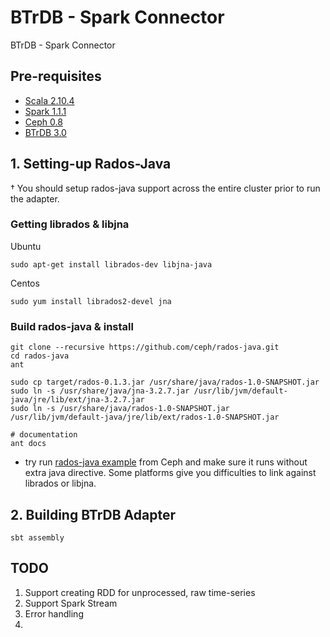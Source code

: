 # BTrDB - Spark Connector
BTrDB - Spark Connector

## Pre-requisites

- [Scala 2.10.4](http://www.scala-lang.org/download/2.10.4.html)  
- [Spark 1.1.1](http://www.apache.org/dyn/closer.cgi/spark/spark-1.1.1/spark-1.1.1-bin-hadoop2.4.tgz)  
- [Ceph 0.8](https://ceph.com/category/releases/)
- [BTrDB 3.0](https://github.com/SoftwareDefinedBuildings/quasar)    

## 1. Setting-up Rados-Java  
&dagger; You should setup rados-java support across the entire cluster prior to run the adapter.  

### Getting librados & libjna

Ubuntu  

    sudo apt-get install librados-dev libjna-java  

Centos  

    sudo yum install librados2-devel jna   
    

### Build rados-java & install  

    git clone --recursive https://github.com/ceph/rados-java.git  
    cd rados-java
    ant  
    
    sudo cp target/rados-0.1.3.jar /usr/share/java/rados-1.0-SNAPSHOT.jar
    sudo ln -s /usr/share/java/jna-3.2.7.jar /usr/lib/jvm/default-java/jre/lib/ext/jna-3.2.7.jar
    sudo ln -s /usr/share/java/rados-1.0-SNAPSHOT.jar  /usr/lib/jvm/default-java/jre/lib/ext/rados-1.0-SNAPSHOT.jar
    
    # documentation
    ant docs

* try run [rados-java example](http://ceph.com/docs/master/rados/api/librados-intro/#id5) from Ceph and make sure it runs without extra java directive. Some platforms give you difficulties to link against librados or libjna.

## 2. Building BTrDB Adapter  

    sbt assembly  


## TODO  
1. Support creating RDD for unprocessed, raw time-series  
2. Support Spark Stream  
3. Error handling
4. 